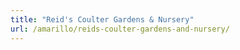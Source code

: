 ```yaml
---
title: "Reid's Coulter Gardens & Nursery"
url: /amarillo/reids-coulter-gardens-and-nursery/
---
```

